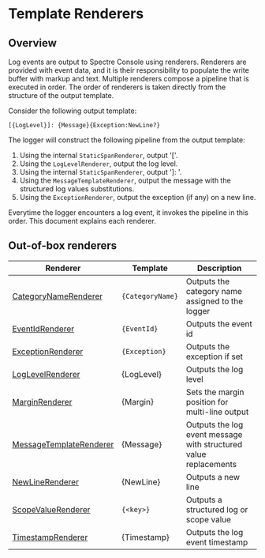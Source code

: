 # Template Renderers

## Overview 

Log events are output to Spectre Console using renderers. Renderers are provided with event data, and it is their responsibility to populate the write buffer with markup and text. Multiple renderers compose a pipeline that is executed in order. The order of renderers is taken directly from the structure of the output template.

Consider the following output template:

```
[{LogLevel}]: {Message}{Exception:NewLine?}
```

The logger will construct the following pipeline from the output template:
1. Using the internal `StaticSpanRenderer`, output '['.
2. Using the `LogLevelRenderer`, output the log level.
3. Using the internal `StaticSpanRenderer`, output ']: '.
4. Using the `MessageTemplateRenderer`, output the message with the structured log values substitutions.
5. Using the `ExceptionRenderer`, output the exception (if any) on a new line.

Everytime the logger encounters a log event, it invokes the pipeline in this order. This document explains each renderer.

## Out-of-box renderers

|Renderer|Template|Description|
|---|---|---|
|[CategoryNameRenderer](category-name.md)|`{CategoryName}`|Outputs the category name assigned to the logger|
|[EventIdRenderer](event-id.md)|`{EventId}`|Outputs the event id|
|[ExceptionRenderer](exceptions.md)|`{Exception}`|Outputs the exception if set|
|[LogLevelRenderer](log-level.md)|{LogLevel}|Outputs the log level|
|[MarginRenderer](margin-control.md)|{Margin}|Sets the margin position for multi-line output|
|[MessageTemplateRenderer](message-template.md)|{Message}|Outputs the log event message with structured value replacements|
|[NewLineRenderer](new-line.md)|{NewLine}|Outputs a new line|
|[ScopeValueRenderer](scope-values.md)|`{<key>}`|Outputs a structured log or scope value|
|[TimestampRenderer](timestamp.md)|{Timestamp}|Outputs the log event timestamp|
